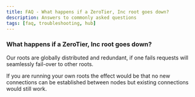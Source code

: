 ```yaml
---
title: FAQ - What happens if a ZeroTier, Inc root goes down?
description: Answers to commonly asked questions
tags: [faq, troubleshooting, hub]
---
```


### What happens if a ZeroTier, Inc root goes down?

Our roots are globally distributed and redundant, if one fails requests will seamlessly fail-over to other roots.

If you are running your own roots the effect would be that no new connections can be established between nodes but existing connections would still work.
